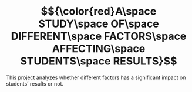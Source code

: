 # $${\color{red}A\space STUDY\space OF\space DIFFERENT\space FACTORS\space AFFECTING\space STUDENTS\space RESULTS}$$
This project analyzes whether different factors has a significant impact on students’ results or not.
